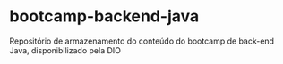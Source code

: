 # bootcamp-backend-java
Repositório de armazenamento do conteúdo do bootcamp de back-end Java, disponibilizado pela DIO
